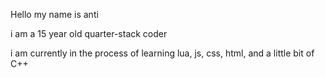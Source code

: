 Hello my name is anti

i am a 15 year old quarter-stack coder 

i am currently in the process of learning lua, js, css, html, and a little bit of C++
